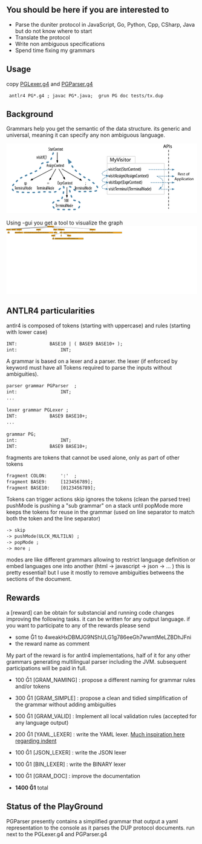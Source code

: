 ## You should be here if you are interested to 

 - Parse the duniter protocol in JavaScript, Go, Python, Cpp, CSharp, Java but do not know where to start 
 - Translate the protocol 
 - Write non ambiguous specifications
 - Spend time fixing my grammars 
 
 
## Usage
copy [PGLexer.g4](PGLexer.g4) and [PGParser.g4](PGParser.g4)
```
 antlr4 PG*.g4 ; javac PG*.java;  grun PG doc tests/tx.dup
```
 

## Background 

Grammars help you get the semantic of the data structure. its generic and universal, meaning it can specify any non ambiguous language. 

![antlr does that](doc/antlr4.png)

Using -gui you get a tool to visualize the graph
![applied example](doc/antlr4_parse_tree.svg)

## ANTLR4 particularities 



antlr4 is composed of tokens (starting with uppercase) and rules (starting with lower case)

```
INT: 			BASE10 | ( BASE9 BASE10+ );
int:				INT;
```

A grammar is based on a lexer and a parser. the lexer (if enforced by keyword must have all Tokens required to parse the inputs without ambiguities).

```
parser grammar PGParser  ;
int:				INT;
...

lexer grammar PGLexer ;
INT: 			BASE9 BASE10+;
...

grammar PG; 
int:				INT;
INT: 			BASE9 BASE10+;
```

fragments are tokens that cannot be used alone, only as part of other tokens 

```
fragment COLON: 	':'  ;
fragment BASE9: 	[123456789];
fragment BASE10: 	[0123456789];
```

Tokens can trigger actions 
skip ignores the tokens (clean the parsed tree)
pushMode is pushing a "sub grammar" on a stack until popMode 
more keeps the tokens for reuse in the grammar (used on line separator to match both the token and the line separator)

```
-> skip			
-> pushMode(ULCK_MULTILN) ;
-> popMode ;
-> more ;
```

modes are like different grammars allowing to restrict language definition or embed languages one into another (html -> javascript -> json -> ...  ) this is pretty essential! but I use it mostly to remove ambiguities betweens the sections of the document. 



## Rewards 
a [reward] can be obtain for substancial and running code changes improving the following tasks. 
it can be written for any output language. 
if you want to participate to any of the rewards please send  
  - some Ğ1 to 4weakHxDBMJG9NShULG1g786eeGh7wwntMeLZBDhJFni
  - the reward name as comment 

My part of the reward is for antlr4 implementations, half of it for any other grammars generating multilingual parser including the JVM. subsequent participations will be paid in full.


 - 100 Ğ1 [GRAM_NAMING] : propose a different naming for grammar rules and/or tokens
 - 300 Ğ1 [GRAM_SIMPLE] : propose a clean and tidied simplification of the grammar without adding ambiguities
 - 500 Ğ1 [GRAM_VALID]  : Implement all local validation rules (accepted for any language output)
 - 200 Ğ1 [YAML_LEXER]  : write the YAML lexer. [Much inspiration here regarding indent](https://github.com/antlr/grammars-v4/blob/master/python3/Python3.g4)
 - 100 Ğ1 [JSON_LEXER]  : write the JSON lexer  
 - 100 Ğ1 [BIN_LEXER]   : write the BINARY lexer  
 - 100 Ğ1 [GRAM_DOC] 	: improve the documentation 
 
 - **1400 Ğ1** total
 
 
## Status of the PlayGround
 
PGParser presently contains a simplified grammar that output a yaml representation to the console as it parses the DUP protocol documents. run next to the PGLexer.g4 and PGParser.g4





